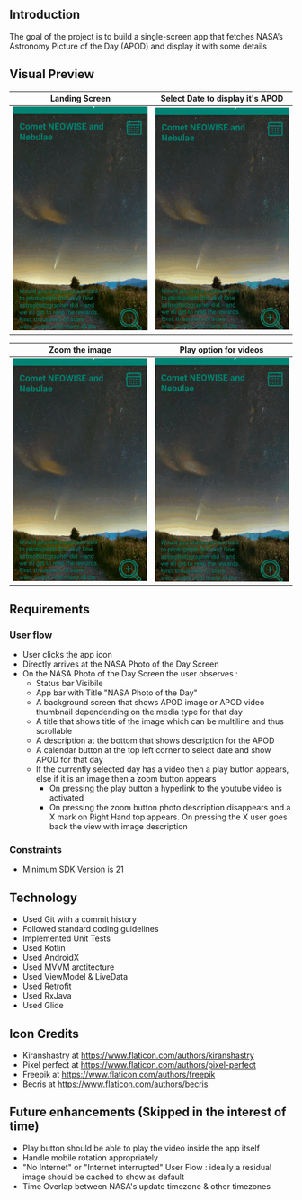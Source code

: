 ## Introduction

The goal of the project is to build a single-screen app that fetches NASA’s Astronomy Picture of the Day (APOD) and display it with some details

## Visual Preview

Landing Screen |  Select Date to display it's APOD
:-------------------------:|:-------------------------:
![Alt Text](https://github.com/neetidotexe/NASA_Photo_of_the_Day/blob/master/Landing_Screen.gif)  |  ![Alt Text](https://github.com/neetidotexe/NASA_Photo_of_the_Day/blob/master/Show_APOD_On_Date.gif)

Zoom the image |  Play option for videos
:-------------------------:|:-------------------------:
![Alt Text](https://github.com/neetidotexe/NASA_Photo_of_the_Day/blob/master/APOD_Zoom.gif)|![Alt Text](https://github.com/neetidotexe/NASA_Photo_of_the_Day/blob/master/APOD_Video_Option.gif)

## Requirements

### User flow
- User clicks the app icon
- Directly arrives at the NASA Photo of the Day Screen
- On the NASA Photo of the Day Screen the user observes : 
	* Status bar Visibile
	* App bar with Title "NASA Photo of the Day"  
	* A background screen that shows APOD image or APOD video thumbnail dependending on the media type for that day
	* A title that shows title of the image which can be multiline and thus scrollable
	* A description at the bottom that shows description for the APOD
  	* A calendar button at the top left corner to select date and show APOD for that day
	* If the currently selected day has a video then a play button appears, else if it is an image then a zoom button appears
		+ On pressing the play button a hyperlink to the youtube video is activated
		+ On pressing the zoom button photo description disappears and a X mark on Right Hand top appears. On pressing the X user goes back the view with image description


 ### Constraints
 - Minimum SDK Version is 21

## Technology

- Used Git with a commit history
- Followed standard coding guidelines 
- Implemented Unit Tests
- Used Kotlin
- Used AndroidX 
- Used MVVM arctitecture
- Used ViewModel & LiveData
- Used Retrofit
- Used RxJava
- Used Glide

## Icon Credits
- Kiranshastry at https://www.flaticon.com/authors/kiranshastry
- Pixel perfect at https://www.flaticon.com/authors/pixel-perfect
- Freepik at https://www.flaticon.com/authors/freepik
- Becris at https://www.flaticon.com/authors/becris

## Future enhancements (Skipped in the interest of time)
- Play button should be able to play the video inside the app itself
- Handle mobile rotation appropriately
- "No Internet" or "Internet interrupted" User Flow : ideally a residual image should be cached to show as default
- Time Overlap between NASA's update timezone & other timezones



